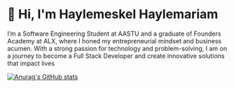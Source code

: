 
# 👋 Hi, I'm Haylemeskel Haylemariam

I’m a Software Engineering Student at  AASTU
and a graduate of Founders Academy at ALX, 
where I honed my entrepreneurial mindset and business acumen. 
With a strong passion for technology and problem-solving, 
I am on a journey to become a Full Stack Developer and create innovative solutions that impact lives


[![Anurag's GitHub stats](https://github-readme-stats.vercel.app/api?username=hayle-hb)](https://github.com/anuraghazra/github-readme-stats)
